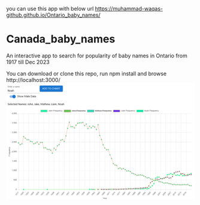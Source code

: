you can use this app with below url
https://muhammad-waqas-github.github.io/Ontario_baby_names/

# Canada_baby_names
An interactive app to search for popularity of baby names in Ontario from 1917 till Dec 2023

You can download or clone this repo, run npm install and browse http://localhost:3000/
![App Screenshot](names_ontario.PNG)
